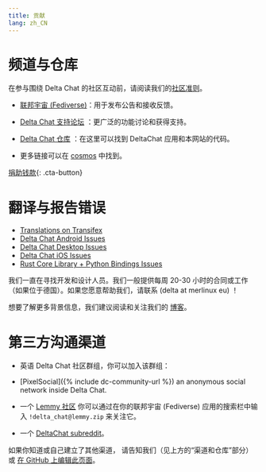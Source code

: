 ```yaml
---
title: 贡献
lang: zh_CN
---
```


# 频道与仓库

在参与围绕 Delta Chat 的社区互动前，请阅读我们的[社区准则](community-standards)。

- [联邦宇宙 (Fediverse)](https://chaos.social/web/@delta)：用于发布公告和接收反馈。

- [Delta Chat 支持论坛](https://support.delta.chat) ：更广泛的功能讨论和获得支持。

- [Delta Chat 仓库](https://github.com/deltachat/) ：在这里可以找到 DeltaChat 应用和本网站的代码。

- 更多链接可以在 [cosmos](https://cosmos.delta.chat) 中找到。

[捐助钱款](donate){: .cta-button}

# 翻译与报告错误

- [Translations on Transifex](https://explore.transifex.com/delta-chat/)
- [Delta Chat Android Issues](https://github.com/deltachat/deltachat-android/issues)
- [Delta Chat Desktop Issues](https://github.com/deltachat/deltachat-desktop/issues)
- [Delta Chat iOS Issues](https://github.com/deltachat/deltachat-ios/issues)
- [Rust Core Library + Python Bindings Issues](https://github.com/deltachat/deltachat-core-rust/issues)

我们一直在寻找开发和设计人员。我们一般提供每周 20-30 小时的合同或工作（如果位于德国）。如果您愿意帮助我们，请联系 (delta at merlinux eu) ！ 

想要了解更多背景信息，我们建议阅读和关注我们的 [博客](https://delta.chat/en/blog)。


# 第三方沟通渠道

- 英语 Delta Chat 社区群组，你可以加入该群组：

- [PixelSocial]({% include dc-community-url %}) an anonymous
  social network inside Delta Chat.

- 一个 [Lemmy 社区](https://lemmy.zip/c/delta_chat)
你可以通过在你的联邦宇宙 (Fediverse) 应用的搜索栏中输入 `!delta_chat@lemmy.zip` 来关注它。

- 一个 [DeltaChat subreddit](https://old.reddit.com/r/DeltaChat/)。

如果你知道或自己建立了其他渠道，
请告知我们（见上方的“渠道和仓库”部分）
或 [在 GitHub 上编辑此页面](https://github.com/deltachat/deltachat-pages/edit/master/en/contribute.md)。
